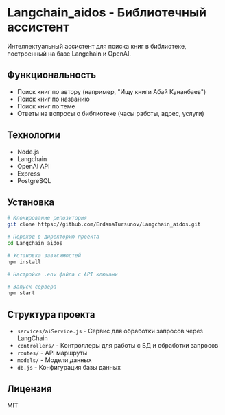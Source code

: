 # Langchain_aidos - Библиотечный ассистент

Интеллектуальный ассистент для поиска книг в библиотеке, построенный на базе Langchain и OpenAI.

## Функциональность

- Поиск книг по автору (например, "Ищу книги Абай Кунанбаев")
- Поиск книг по названию
- Поиск книг по теме
- Ответы на вопросы о библиотеке (часы работы, адрес, услуги)

## Технологии

- Node.js
- Langchain
- OpenAI API
- Express
- PostgreSQL

## Установка

```bash
# Клонирование репозитория
git clone https://github.com/ErdanaTursunov/Langchain_aidos.git

# Переход в директорию проекта
cd Langchain_aidos

# Установка зависимостей
npm install

# Настройка .env файла с API ключами

# Запуск сервера
npm start
```

## Структура проекта

- `services/aiService.js` - Сервис для обработки запросов через LangChain
- `controllers/` - Контроллеры для работы с БД и обработки запросов
- `routes/` - API маршруты
- `models/` - Модели данных
- `db.js` - Конфигурация базы данных

## Лицензия

MIT
